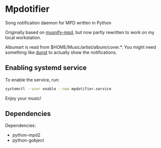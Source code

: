 # Mpdotifier

Song notification daemon for MPD written in Python

Originally based on [musnify-mpd](https://github.com/felipemarinho97/musnify-mpd), but now partly rewritten to work on my local workstation.

Albumart is read from $HOME/Music/artist/album/cover.*. You might need something like [dunst](https://github.com/dunst-project/dunst) to actually show the notifications.

## Enabling systemd service

To enable the service, run:

```sh
systemctl --user enable --now mpdotifier.service
```

Enjoy your music!

## Dependencies

Dependencies:

- python-mpd2
- python-gobject
